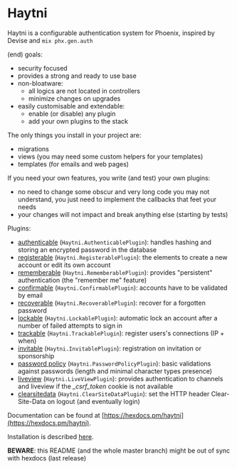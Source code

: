 # Haytni

Haytni is a configurable authentication system for Phoenix, inspired by Devise and `mix phx.gen.auth`

(end) goals:

* security focused
* provides a strong and ready to use base
* non-bloatware:
  + all logics are not located in controllers
  + minimize changes on upgrades
* easily customisable and extendable:
  + enable (or disable) any plugin
  + add your own plugins to the stack

The only things you install in your project are:

* migrations
* views (you may need some custom helpers for your templates)
* templates (for emails and web pages)

If you need your own features, you write (and test) your own plugins:

* no need to change some obscur and very long code you may not understand, you just need to implement the callbacks that feet your needs
* your changes will not impact and break anything else (starting by tests)

Plugins:

* [authenticable](https://hexdocs.pm/haytni/Haytni.AuthenticablePlugin.html) (`Haytni.AuthenticablePlugin`): handles hashing and storing an encrypted password in the database
* [registerable](https://hexdocs.pm/haytni/Haytni.RegisterablePlugin.html) (`Haytni.RegisterablePlugin`): the elements to create a new account or edit its own account
* [rememberable](https://hexdocs.pm/haytni/Haytni.RememberablePlugin.html) (`Haytni.RememberablePlugin`): provides "persistent" authentication (the "remember me" feature)
* [confirmable](https://hexdocs.pm/haytni/Haytni.ConfirmablePlugin.html) (`Haytni.ConfirmablePlugin`): accounts have to be validated by email
* [recoverable](https://hexdocs.pm/haytni/Haytni.RecoverablePlugin.html) (`Haytni.RecoverablePlugin`): recover for a forgotten password
* [lockable](https://hexdocs.pm/haytni/Haytni.LockablePlugin.html) (`Haytni.LockablePlugin`): automatic lock an account after a number of failed attempts to sign in
* [trackable](https://hexdocs.pm/haytni/Haytni.TrackablePlugin.html) (`Haytni.TrackablePlugin`): register users's connections (IP + when)
* [invitable](https://hexdocs.pm/haytni/Haytni.InvitablePlugin.html) (`Haytni.InvitablePlugin`): registration on invitation or sponsorship
* [password policy](https://hexdocs.pm/haytni/Haytni.PasswordPolicyPlugin.html) (`Haytni.PasswordPolicyPlugin`): basic validations against passwords (length and minimal character types presence)
* [liveview](https://hexdocs.pm/haytni/Haytni.LiveViewPlugin.html) (`Haytni.LiveViewPlugin`): provides authentication to channels and liveview if the *\_csrf\_token* cookie is not available
* [clearsitedata](https://hexdocs.pm/haytni/Haytni.ClearSiteDataPlugin.html) (`Haytni.ClearSiteDataPlugin`): set the HTTP header Clear-Site-Data on logout (and eventually login)

Documentation can be found at [https://hexdocs.pm/haytni](https://hexdocs.pm/haytni).

Installation is described [here](https://hexdocs.pm/haytni/installation.html).

**BEWARE**: this README (and the whole master branch) might be out of sync with hexdocs (last release)
